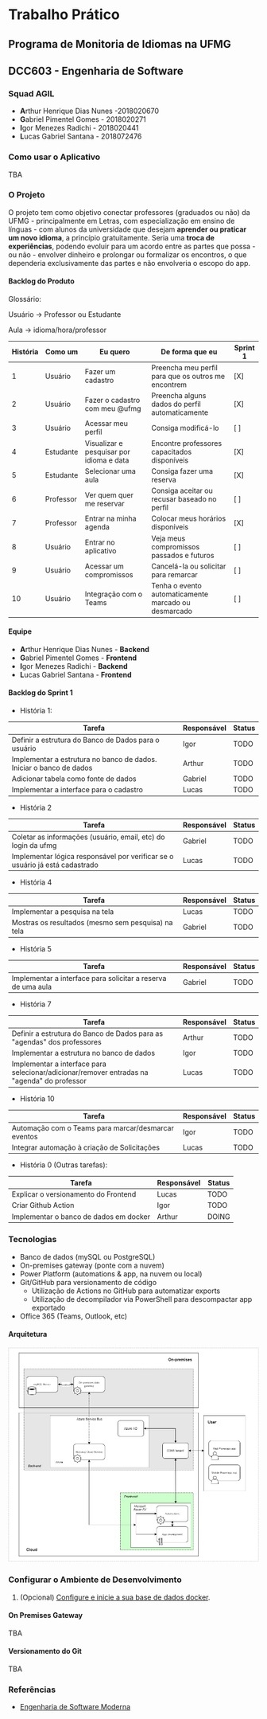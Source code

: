 # Trabalho Prático

## Programa de Monitoria de Idiomas na UFMG

## DCC603 - Engenharia de Software

### Squad AGIL

- **A**rthur Henrique Dias Nunes -2018020670
- **G**abriel Pimentel Gomes - 2018020271
- **I**gor Menezes Radichi - 2018020441
- **L**ucas Gabriel Santana - 2018072476

### Como usar o Aplicativo
TBA

### O Projeto

O projeto tem como objetivo conectar professores (graduados ou não) da UFMG - principalmente em Letras, com especialização em ensino de línguas - com alunos da universidade que desejam **aprender ou praticar um novo idioma**, a princípio gratuitamente. Seria uma **troca de experiências**, podendo evoluir para um acordo entre as partes que possa - ou não - envolver dinheiro e prolongar ou formalizar os encontros, o que dependeria exclusivamente das partes e não envolveria o escopo do app.

#### Backlog do Produto

Glossário:

Usuário -> Professor ou Estudante

Aula -> idioma/hora/professor 

| História | Como um | Eu quero | De forma que eu | Sprint 1 |
|----------|---------|----------|-----------------|----------|
| 1 | Usuário | Fazer um cadastro | Preencha meu perfil para que os outros me encontrem | [X] |
| 2 | Usuário | Fazer o cadastro com meu @ufmg | Preencha alguns dados do perfil automaticamente | [X] |
| 3 | Usuário | Acessar meu perfil | Consiga modificá-lo | [ ] |
| 4 | Estudante | Visualizar e pesquisar por idioma e data | Encontre professores capacitados disponíveis | [X] |
| 5 | Estudante | Selecionar uma aula  | Consiga fazer uma reserva | [X] |
| 6 | Professor | Ver quem quer me reservar | Consiga aceitar ou recusar baseado no perfil | [ ] |
| 7 | Professor | Entrar na minha agenda | Colocar meus horários disponíveis | [X] |
| 8 | Usuário | Entrar no aplicativo | Veja meus compromissos passados e futuros | [ ] |
| 9 | Usuário | Acessar um compromissos | Cancelá-la ou solicitar para remarcar | [ ] |
| 10 | Usuário | Integração com o Teams | Tenha o evento automaticamente marcado ou desmarcado | [ ] | 


#### Equipe

- **A**rthur Henrique Dias Nunes - **Backend**
- **G**abriel Pimentel Gomes - **Frontend**
- **I**gor Menezes Radichi - **Backend**
- **L**ucas Gabriel Santana - **Frontend**

#### Backlog do Sprint 1
- História 1:

| Tarefa | Responsável | Status |
|--------|-------------|--------|
| Definir a estrutura do Banco de Dados para o usuário | Igor | TODO |
| Implementar a estrutura no banco de dados. Iniciar o banco de dados | Arthur | TODO |
| Adicionar tabela como fonte de dados | Gabriel | TODO |
| Implementar a interface para o cadastro | Lucas | TODO |

- História 2

| Tarefa | Responsável | Status |
|--------|-------------|--------|
| Coletar as informações (usuário, email, etc) do login da ufmg | Gabriel | TODO |
| Implementar lógica responsável por verificar se o usuário já está cadastrado | Lucas | TODO |

- História 4

| Tarefa | Responsável | Status |
|--------|-------------|--------|
| Implementar a pesquisa na tela | Lucas | TODO |
| Mostras os resultados (mesmo sem pesquisa) na tela | Gabriel | TODO |

- História 5

| Tarefa | Responsável | Status |
|--------|-------------|--------|
| Implementar a interface para solicitar a reserva de uma aula | Gabriel | TODO |

- História 7

| Tarefa | Responsável | Status |
|--------|-------------|--------|
| Definir a estrutura do Banco de Dados para as "agendas" dos professores | Arthur | TODO |
| Implementar a estrutura no banco de dados | Igor | TODO |
| Implementar a interface para selecionar/adicionar/remover entradas na "agenda" do professor | Lucas | TODO |

- História 10

| Tarefa | Responsável | Status |
|--------|-------------|--------|
| Automação com o Teams para marcar/desmarcar eventos | Igor | TODO |
| Integrar automação à criação de Solicitações | Lucas | TODO |

- História 0 (Outras tarefas):

| Tarefa | Responsável | Status |
|--------|-------------|--------|
| Explicar o versionamento do Frontend | Lucas | TODO |
| Criar Github Action | Igor | TODO |
| Implementar o banco de dados em docker | Arthur | DOING |

### Tecnologias

- Banco de dados (mySQL ou PostgreSQL)
- On-premises gateway (ponte com a nuvem)
- Power Platform (automations & app, na nuvem ou local)
- Git/GitHub para versionamento de código
  - Utilização de Actions no GitHub para automatizar exports
  - Utilização de decompilador via PowerShell para descompactar app exportado
- Office 365 (Teams, Outlook, etc)

#### Arquitetura
 ![](media/arch.jpeg)


### Configurar o Ambiente de Desenvolvimento

1. (Opcional) [Configure e inicie a sua base de dados docker](./docker-mysql/README.md).

#### On Premises Gateway
TBA
#### Versionamento do Git
TBA


### Referências

- [Engenharia de Software Moderna](https://engsoftmoderna.info)
